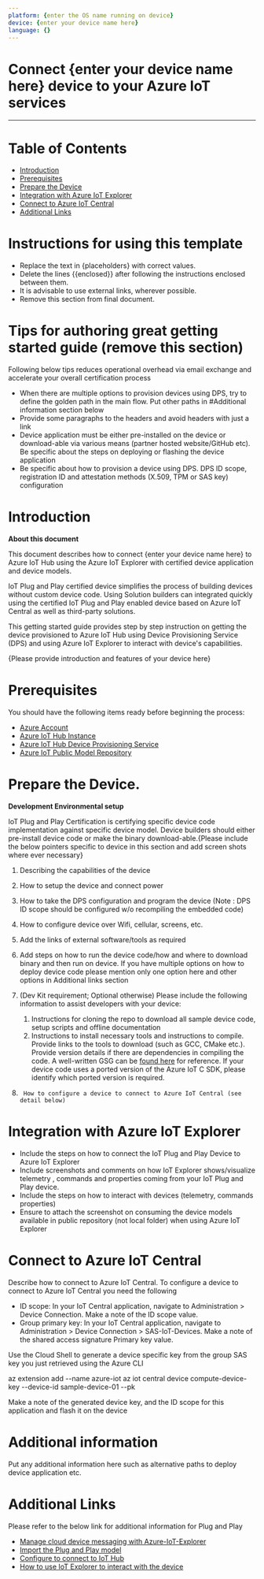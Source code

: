 ```yaml
---
platform: {enter the OS name running on device}
device: {enter your device name here}
language: {}
---
```


Connect {enter your device name here} device to your Azure IoT services
===

---
# Table of Contents

-   [Introduction](#Introduction)
-   [Prerequisites](#Prerequisites)
-   [Prepare the Device](#preparethedevice)
-   [Integration with Azure IoT Explorer](#IntegrationwithAzureIoTExplorer)
-   [Connect to Azure IoT Central](#ConnecttoCentral)
-   [Additional Links](#AdditionalLinks)

# Instructions for using this template

-   Replace the text in {placeholders} with correct values.
-   Delete the lines {{enclosed}} after following the instructions enclosed between them.
-   It is advisable to use external links, wherever possible.
-   Remove this section from final document.

# Tips for authoring great getting started guide (remove this section)
Following below tips reduces operational overhead via email exchange and accelerate your overall certification process

- When there are multiple options to provision devices using DPS, try to define the golden path in the main flow. Put other paths in #Additional information section below
- Provide some paragraphs to the headers and avoid headers with just a link
- Device application must be either pre-installed on the device or download-able via various means (partner hosted website/GitHub etc). Be specific about the steps on deploying or flashing the device application
- Be specific about how to provision a device using DPS. DPS ID scope, registration ID and attestation methods (X.509, TPM or SAS key) configuration


<a name="Introduction"></a>

# Introduction 

**About this document**

This document describes how to connect {enter your device name here} to Azure IoT Hub using the Azure IoT Explorer with certified device application and device models.

IoT Plug and Play certified device simplifies the process of building devices without custom device code. Using Solution builders can integrated quickly using the certified IoT Plug and Play enabled device based on Azure IoT Central as well as third-party solutions.

This getting started guide provides step by step instruction on getting the device provisioned to Azure IoT Hub using Device Provisioning Service (DPS) and using Azure IoT Explorer to interact with device's capabilities.

{Please provide introduction and features of your device here}

<a name="Prerequisites"></a>
# Prerequisites

You should have the following items ready before beginning the process:

-   [Azure Account](https://portal.azure.com)
-   [Azure IoT Hub Instance](https://docs.microsoft.com/en-us/azure/iot-hub/about-iot-hub)
-   [Azure IoT Hub Device Provisioning Service](https://docs.microsoft.com/en-us/azure/iot-dps/quick-setup-auto-provision)
-   [Azure IoT Public Model Repository](https://docs.microsoft.com/en-us/azure/iot-pnp/concepts-model-repository)


<a name="preparethedevice"></a>
# Prepare the Device.

**Development Environmental setup**

IoT Plug and Play Certification is certifying specific device code implementation against specific device model. Device builders should either pre-install device code or make the binary download-able.{Please include the below pointers specific to device in this section and add screen shots where ever necessary}

1.	Describing the capabilities of the device 
2.	How to setup the device and connect power
3.	How to take the DPS configuration and program the device (Note : DPS ID scope should be configured w/o recompiling the embedded code)
4.	How to configure device over Wifi, cellular, screens, etc.
5.	Add the links of external software/tools as required 
6.	Add steps on how to run the device code/how and where to download binary and then run on device. If you have multiple options on how to deploy device code please mention only one option here and other options in Additional links section
7.	(Dev Kit requirement; Optional otherwise)
	Please include the following information to assist developers with your device:
	1)	Instructions for cloning the repo to download all sample device code, setup scripts and offline documentation
	2)	Instructions to install necessary tools and instructions to compile. Provide links to the tools to download (such as GCC, CMake etc.). 
	Provide version details if there are dependencies in compiling the code.
A well-written GSG can be [found here](https://github.com/azure-rtos/getting-started) for reference. If your device code uses a ported version of the Azure IoT C SDK, please identify which ported version is required.

8.  	How to configure a device to connect to Azure IoT Central (see detail below)

<a name="IntegrationwithAzureIoTExplorer"></a>
# Integration with Azure IoT Explorer

-   Include the steps on how to connect the IoT Plug and Play Device to Azure IoT Explorer
-   Include screenshots and comments on how IoT Explorer shows/visualize telemetry , commands and properties coming from your IoT Plug and Play device.
-   Include the steps on how to interact with devices (telemetry, commands properties)
-   Ensure to attach the screenshot on consuming the device models available in public repository (not local folder) when using Azure IoT Explorer

<a name="ConnecttoCentral"></a>
# Connect to Azure IoT Central
Describe how to connect to Azure IoT Central.
To configure a device to connect to Azure IoT Central you need the following
	
-    ID scope: In your IoT Central application, navigate to Administration > Device Connection. Make a note of the ID scope value.
-    Group primary key: In your IoT Central application, navigate to Administration > Device Connection > SAS-IoT-Devices. Make a note of the shared access signature Primary key value.

Use the Cloud Shell to generate a device specific key from the group SAS key you just retrieved using the Azure CLI

az extension add --name azure-iot
az iot central device compute-device-key  --device-id sample-device-01 --pk <the group SAS primary key value>

Make a note of the generated device key, and the ID scope for this application and flash it on the device

# Additional information
Put any additional information here such as alternative paths to deploy device application etc.

<a name="AdditionalLinks"></a>
# Additional Links

Please refer to the below link for additional information for Plug and Play 

-   [Manage cloud device messaging with Azure-IoT-Explorer](https://github.com/Azure/azure-iot-explorer/releases)
-   [Import the Plug and Play model](https://docs.microsoft.com/en-us/azure/iot-pnp/concepts-model-repository)
-   [Configure to connect to IoT Hub](https://docs.microsoft.com/en-us/azure/iot-pnp/quickstart-connect-device-c)
-   [How to use IoT Explorer to interact with the device ](https://docs.microsoft.com/en-us/azure/iot-pnp/howto-use-iot-explorer#install-azure-iot-explorer)   
